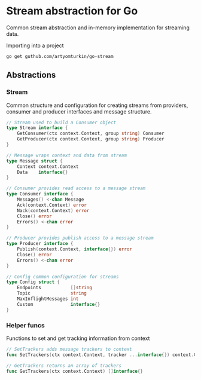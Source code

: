 # Stream abstraction for Go

Common stream abstraction and in-memory implementation for streaming data.

Importing into a project
```sh
go get guthub.com/artyomturkin/go-stream
```

## Abstractions

### Stream
Common structure and configuration for creating streams from providers, consumer and producer interfaces and message structure.

```go
// Stream used to build a Consumer object
type Stream interface {
	GetConsumer(ctx context.Context, group string) Consumer
	GetProducer(ctx context.Context, group string) Producer
}
```
```go
// Message wraps context and data from stream
type Message struct {
	Context context.Context
	Data    interface{}
}
```
```go
// Consumer provides read access to a message stream
type Consumer interface {
	Messages() <-chan Message
	Ack(context.Context) error
	Nack(context.Context) error
	Close() error
	Errors() <-chan error
}
```
```go
// Producer provides publish access to a message stream
type Producer interface {
	Publish(context.Context, interface{}) error
	Close() error
	Errors() <-chan error
}
```
```go
// Config common configuration for streams
type Config struct {
	Endpoints           []string
	Topic               string
	MaxInflightMessages int
	Custom              interface{}
}
```

### Helper funcs

Functions to set and get tracking information from context
```go
// SetTrackers adds message trackers to context
func SetTrackers(ctx context.Context, tracker ...interface{}) context.Context
```
```go
// GetTrackers returns an array of trackers
func GetTrackers(ctx context.Context) []interface{}
```
